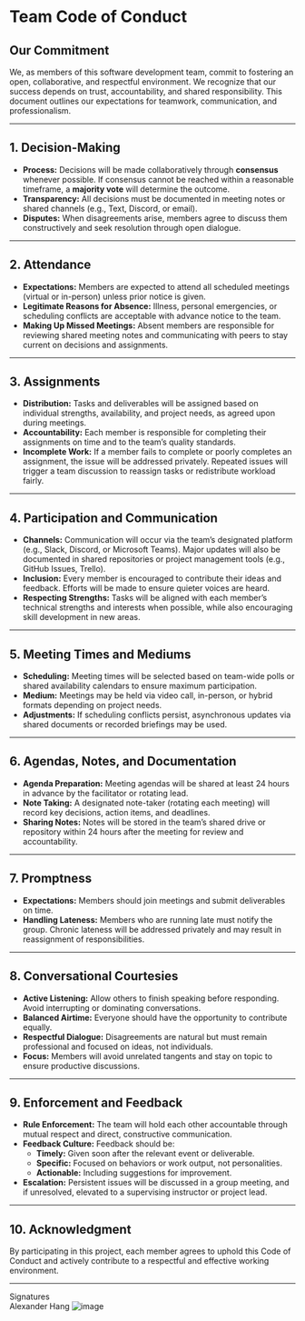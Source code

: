# Team Code of Conduct

## Our Commitment
We, as members of this software development team, commit to fostering an open, collaborative, and respectful environment. 
We recognize that our success depends on trust, accountability, and shared responsibility. This document outlines our expectations for teamwork, communication, and professionalism.

---

## 1. Decision-Making
- **Process:** Decisions will be made collaboratively through **consensus** whenever possible. If consensus cannot be reached within a reasonable timeframe, a **majority vote** will determine the outcome.
- **Transparency:** All decisions must be documented in meeting notes or shared channels (e.g., Text, Discord, or email).
- **Disputes:** When disagreements arise, members agree to discuss them constructively and seek resolution through open dialogue.

---

## 2. Attendance
- **Expectations:** Members are expected to attend all scheduled meetings (virtual or in-person) unless prior notice is given.
- **Legitimate Reasons for Absence:** Illness, personal emergencies, or scheduling conflicts are acceptable with advance notice to the team.
- **Making Up Missed Meetings:** Absent members are responsible for reviewing shared meeting notes and communicating with peers to stay current on decisions and assignments.

---

## 3. Assignments
- **Distribution:** Tasks and deliverables will be assigned based on individual strengths, availability, and project needs, as agreed upon during meetings.
- **Accountability:** Each member is responsible for completing their assignments on time and to the team’s quality standards.
- **Incomplete Work:** If a member fails to complete or poorly completes an assignment, the issue will be addressed privately. Repeated issues will trigger a team discussion to reassign tasks or redistribute workload fairly.

---

## 4. Participation and Communication
- **Channels:** Communication will occur via the team’s designated platform (e.g., Slack, Discord, or Microsoft Teams). Major updates will also be documented in shared repositories or project management tools (e.g., GitHub Issues, Trello).
- **Inclusion:** Every member is encouraged to contribute their ideas and feedback. Efforts will be made to ensure quieter voices are heard.
- **Respecting Strengths:** Tasks will be aligned with each member’s technical strengths and interests when possible, while also encouraging skill development in new areas.

---

## 5. Meeting Times and Mediums
- **Scheduling:** Meeting times will be selected based on team-wide polls or shared availability calendars to ensure maximum participation.
- **Medium:** Meetings may be held via video call, in-person, or hybrid formats depending on project needs.
- **Adjustments:** If scheduling conflicts persist, asynchronous updates via shared documents or recorded briefings may be used.

---

## 6. Agendas, Notes, and Documentation
- **Agenda Preparation:** Meeting agendas will be shared at least 24 hours in advance by the facilitator or rotating lead.
- **Note Taking:** A designated note-taker (rotating each meeting) will record key decisions, action items, and deadlines.
- **Sharing Notes:** Notes will be stored in the team’s shared drive or repository within 24 hours after the meeting for review and accountability.

---

## 7. Promptness
- **Expectations:** Members should join meetings and submit deliverables on time.
- **Handling Lateness:** Members who are running late must notify the group. Chronic lateness will be addressed privately and may result in reassignment of responsibilities.

---

## 8. Conversational Courtesies
- **Active Listening:** Allow others to finish speaking before responding. Avoid interrupting or dominating conversations.
- **Balanced Airtime:** Everyone should have the opportunity to contribute equally.
- **Respectful Dialogue:** Disagreements are natural but must remain professional and focused on ideas, not individuals.
- **Focus:** Members will avoid unrelated tangents and stay on topic to ensure productive discussions.

---

## 9. Enforcement and Feedback
- **Rule Enforcement:** The team will hold each other accountable through mutual respect and direct, constructive communication.
- **Feedback Culture:** Feedback should be:
  - **Timely:** Given soon after the relevant event or deliverable.
  - **Specific:** Focused on behaviors or work output, not personalities.
  - **Actionable:** Including suggestions for improvement.
- **Escalation:** Persistent issues will be discussed in a group meeting, and if unresolved, elevated to a supervising instructor or project lead.

---

## 10. Acknowledgment
By participating in this project, each member agrees to uphold this Code of Conduct and actively contribute to a respectful and effective working environment.

---

Signatures<br>
Alexander Hang
![image](https://drive.google.com/uc?export=view&id=19F3AxS8J-H_dufYFBY8MRNiZO1Qn1tOF)
